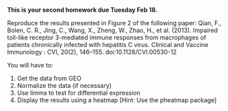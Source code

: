 **This is your second homework due Tuesday Feb 18.**

Reproduce the results presented in Figure 2 of the following paper: 
Qian, F., Bolen, C. R., Jing, C., Wang, X., Zheng, W., Zhao, H., et al. (2013). Impaired toll-like receptor 3-mediated immune responses from macrophages of patients chronically infected with hepatitis C virus. Clinical and Vaccine Immunology : CVI, 20(2), 146–155. doi:10.1128/CVI.00530-12

You will have to:

1. Get the data from GEO
2. Normalize the data (if necessary)
3. Use limma to test for differential expression
4. Display the results using a heatmap [Hint: Use the pheatmap package]

